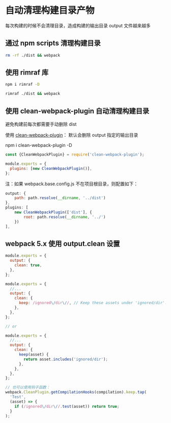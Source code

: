# 自动清理构建目录产物

每次构建的时候不会清理目录，造成构建的输出目录 output 文件越来越多

## 通过 npm scripts 清理构建目录

```bash
rm -rf ./dist && webpack
```

## 使用 rimraf 库

```bash
npm i rimraf -D
```

```bash
rimraf ./dist && webpack
```

## 使用 clean-webpack-plugin 自动清理构建目录

避免构建前每次都需要手动删除 dist

使用 [clean-webpack-plugin](https://www.npmjs.com/package/clean-webpack-plugin)： 默认会删除 output 指定的输出目录

npm i clean-webpack-plugin -D

```js
const {CleanWebpackPlugin} = require('clean-webpack-plugin');

module.exports = {
  plugins: [new CleanWebpackPlugin()],
};
```

注：如果 webpack.base.config.js 不在项目根目录，则配置如下：

```js
output: {
    path: path.resolve(__dirname, '../dist')
},
plugins: [
    new CleanWebpackPlugin(['dist'], {
        root: path.resolve(__dirname, '../')
    })
],
```

## webpack 5.x 使用 output.clean 设置

```js
module.exports = {
  output: {
    clean: true,
  },
};

module.exports = {
  //...
  output: {
    clean: {
      keep: /ignored\/dir\//, // Keep these assets under 'ignored/dir'.
    },
  },
};

// or

module.exports = {
  //...
  output: {
    clean: {
      keep(asset) {
        return asset.includes('ignored/dir');
      },
    },
  },
};

// 也可以使用钩子函数：
webpack.CleanPlugin.getCompilationHooks(compilation).keep.tap(
  'Test',
  (asset) => {
    if (/ignored\/dir\//.test(asset)) return true;
  }
);
```
